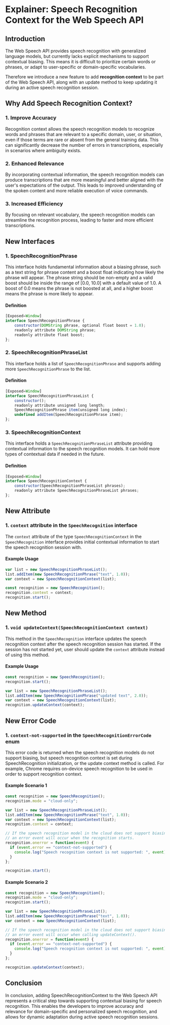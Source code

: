 # Explainer: Speech Recognition Context for the Web Speech API


## Introduction


The Web Speech API provides speech recognition with generalized language models, but currently lacks explicit mechanisms to support contextual biasing. This means it is difficult to prioritize certain words or phrases, or adapt to user-specific or domain-specific vocabularies.


Therefore we introduce a new feature to add **recognition context** to be part of the Web Speech API, along with an update method to keep updating it during an active speech recognition session.


## Why Add Speech Recognition Context?


### 1. **Improve Accuracy**
Recognition context allows the speech recognition models to recognize words and phrases that are relevant to a specific domain, user, or situation, even if those terms are rare or absent from the general training data. This can significantly decrease the number of errors in transcriptions, especially in scenarios where ambiguity exists.


### 2. **Enhanced Relevance**
By incorporating contextual information, the speech recognition models can produce transcriptions that are more meaningful and better aligned with the user's expectations of the output. This leads to improved understanding of the spoken content and more reliable execution of voice commands.


### 3. **Increased Efficiency**
By focusing on relevant vocabulary, the speech recognition models can streamline the recognition process, leading to faster and more efficient transcriptions.


## New Interfaces


### 1. **SpeechRecognitionPhrase**
This interface holds fundamental information about a biasing phrase, such as a text string for phrase content and a boost float indicating how likely the phrase will appear. The phrase string should be non-empty and a valid boost should be inside the range of [0.0, 10.0] with a default value of 1.0. A boost of 0.0 means the phrase is not boosted at all, and a higher boost means the phrase is more likely to appear.


#### Definition
```javascript
[Exposed=Window]
interface SpeechRecognitionPhrase {
    constructor(DOMString phrase, optional float boost = 1.0);
    readonly attribute DOMString phrase;
    readonly attribute float boost;
};
```


### 2. **SpeechRecognitionPhraseList**
This interface holds a list of `SpeechRecognitionPhrase` and supports adding more `SpeechRecognitionPhrase` to the list.


#### Definition
```javascript
[Exposed=Window]
interface SpeechRecognitionPhraseList {
    constructor();
    readonly attribute unsigned long length;
    SpeechRecognitionPhrase item(unsigned long index);
    undefined addItem(SpeechRecognitionPhrase item);
};
```


### 3. **SpeechRecognitionContext**
This interface holds a `SpeechRecognitionPhraseList` attribute providing contextual information to the speech recognition models. It can hold more types of contextual data if needed in the future. 


#### Definition
```javascript
[Exposed=Window]
interface SpeechRecognitionContext {
    constructor(SpeechRecognitionPhraseList phrases);
    readonly attribute SpeechRecognitionPhraseList phrases;
};
```


## New Attribute


### 1. `context` attribute in the `SpeechRecognition` interface
The `context` attribute of the type `SpeechRecognitionContext` in the `SpeechRecognition` interface provides initial contextual information to start the speech recognition session with.


#### Example Usage
```javascript
var list = new SpeechRecognitionPhraseList();
list.addItem(new SpeechRecognitionPhrase("text", 1.0));
var context = new SpeechRecognitionContext(list);

const recognition = new SpeechRecognition();
recognition.context = context;
recognition.start();
```


## New Method


### 1. `void updateContext(SpeechRecognitionContext context)`
This method in the `SpeechRecognition` interface updates the speech recognition context after the speech recognition session has started. If the session has not started yet, user should update the `context` attribute instead of using this method.


#### Example Usage
```javascript
const recognition = new SpeechRecognition();
recognition.start();

var list = new SpeechRecognitionPhraseList();
list.addItem(new SpeechRecognitionPhrase("updated text", 2.0));
var context = new SpeechRecognitionContext(list);
recognition.updateContext(context);
```


## New Error Code


### 1. `context-not-supported` in the `SpeechRecognitionErrorCode` enum
This error code is returned when the speech recognition models do not support biasing, but speech recognition context is set during SpeechRecognition initialization, or the update context method is called. For example, Chrome requires on-device speech recognition to be used in order to support recognition context.


#### Example Scenario 1
```javascript
const recognition = new SpeechRecognition();
recognition.mode = "cloud-only";

var list = new SpeechRecognitionPhraseList();
list.addItem(new SpeechRecognitionPhrase("text", 1.0));
var context = new SpeechRecognitionContext(list);
recognition.context = context;

// If the speech recognition model in the cloud does not support biasing,
// an error event will occur when the recognition starts.
recognition.onerror = function(event) {
  if (event.error == "context-not-supported") {
    console.log("Speech recognition context is not supported: ", event);
  }
};

recognition.start();
```


#### Example Scenario 2
```javascript
const recognition = new SpeechRecognition();
recognition.mode = "cloud-only";
recognition.start();

var list = new SpeechRecognitionPhraseList();
list.addItem(new SpeechRecognitionPhrase("text", 1.0));
var context = new SpeechRecognitionContext(list);

// If the speech recognition model in the cloud does not support biasing,
// an error event will occur when calling updateContext().
recognition.onerror = function(event) {
  if (event.error == "context-not-supported") {
    console.log("Speech recognition context is not supported: ", event);
  }
};

recognition.updateContext(context);
```

## Conclusion


In conclusion, adding SpeechRecognitionContext to the Web Speech API represents a critical step towards supporting contextual biasing for speech recognition. This enables the developers to improve accuracy and relevance for domain-specific and personalized speech recognition, and allows for dynamic adaptation during active speech recognition sessions.


